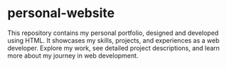 # personal-website
This repository contains my personal portfolio, designed and developed using HTML. It showcases my skills, projects, and experiences as a web developer. Explore my work, see detailed project descriptions, and learn more about my journey in web development. 
